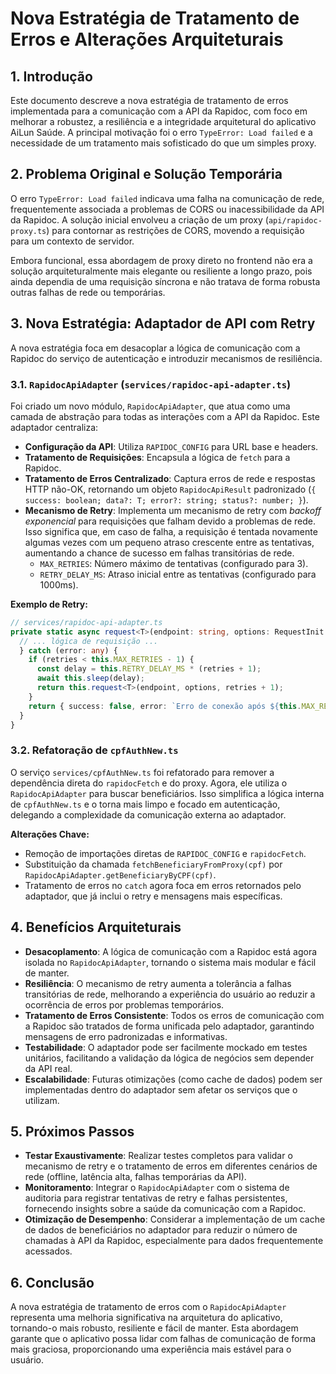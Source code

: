# Nova Estratégia de Tratamento de Erros e Alterações Arquiteturais

## 1. Introdução

Este documento descreve a nova estratégia de tratamento de erros implementada para a comunicação com a API da Rapidoc, com foco em melhorar a robustez, a resiliência e a integridade arquitetural do aplicativo AiLun Saúde. A principal motivação foi o erro `TypeError: Load failed` e a necessidade de um tratamento mais sofisticado do que um simples proxy.

## 2. Problema Original e Solução Temporária

O erro `TypeError: Load failed` indicava uma falha na comunicação de rede, frequentemente associada a problemas de CORS ou inacessibilidade da API da Rapidoc. A solução inicial envolveu a criação de um proxy (`api/rapidoc-proxy.ts`) para contornar as restrições de CORS, movendo a requisição para um contexto de servidor.

Embora funcional, essa abordagem de proxy direto no frontend não era a solução arquiteturalmente mais elegante ou resiliente a longo prazo, pois ainda dependia de uma requisição síncrona e não tratava de forma robusta outras falhas de rede ou temporárias.

## 3. Nova Estratégia: Adaptador de API com Retry

A nova estratégia foca em desacoplar a lógica de comunicação com a Rapidoc do serviço de autenticação e introduzir mecanismos de resiliência.

### 3.1. `RapidocApiAdapter` (`services/rapidoc-api-adapter.ts`)

Foi criado um novo módulo, `RapidocApiAdapter`, que atua como uma camada de abstração para todas as interações com a API da Rapidoc. Este adaptador centraliza:

*   **Configuração da API**: Utiliza `RAPIDOC_CONFIG` para URL base e headers.
*   **Tratamento de Requisições**: Encapsula a lógica de `fetch` para a Rapidoc.
*   **Tratamento de Erros Centralizado**: Captura erros de rede e respostas HTTP não-OK, retornando um objeto `RapidocApiResult` padronizado (`{ success: boolean; data?: T; error?: string; status?: number; }`).
*   **Mecanismo de Retry**: Implementa um mecanismo de retry com *backoff exponencial* para requisições que falham devido a problemas de rede. Isso significa que, em caso de falha, a requisição é tentada novamente algumas vezes com um pequeno atraso crescente entre as tentativas, aumentando a chance de sucesso em falhas transitórias de rede.
    *   `MAX_RETRIES`: Número máximo de tentativas (configurado para 3).
    *   `RETRY_DELAY_MS`: Atraso inicial entre as tentativas (configurado para 1000ms).

**Exemplo de Retry:**

```typescript
// services/rapidoc-api-adapter.ts
private static async request<T>(endpoint: string, options: RequestInit = {}, retries = 0): Promise<RapidocApiResult<T>> {
  // ... lógica de requisição ...
  } catch (error: any) {
    if (retries < this.MAX_RETRIES - 1) {
      const delay = this.RETRY_DELAY_MS * (retries + 1);
      await this.sleep(delay);
      return this.request<T>(endpoint, options, retries + 1);
    }
    return { success: false, error: `Erro de conexão após ${this.MAX_RETRIES} tentativas: ${error.message}` };
  }
}
```

### 3.2. Refatoração de `cpfAuthNew.ts`

O serviço `services/cpfAuthNew.ts` foi refatorado para remover a dependência direta do `rapidocFetch` e do proxy. Agora, ele utiliza o `RapidocApiAdapter` para buscar beneficiários. Isso simplifica a lógica interna de `cpfAuthNew.ts` e o torna mais limpo e focado em autenticação, delegando a complexidade da comunicação externa ao adaptador.

**Alterações Chave:**

*   Remoção de importações diretas de `RAPIDOC_CONFIG` e `rapidocFetch`.
*   Substituição da chamada `fetchBeneficiaryFromProxy(cpf)` por `RapidocApiAdapter.getBeneficiaryByCPF(cpf)`.
*   Tratamento de erros no `catch` agora foca em erros retornados pelo adaptador, que já inclui o retry e mensagens mais específicas.

## 4. Benefícios Arquiteturais

*   **Desacoplamento**: A lógica de comunicação com a Rapidoc está agora isolada no `RapidocApiAdapter`, tornando o sistema mais modular e fácil de manter.
*   **Resiliência**: O mecanismo de retry aumenta a tolerância a falhas transitórias de rede, melhorando a experiência do usuário ao reduzir a ocorrência de erros por problemas temporários.
*   **Tratamento de Erros Consistente**: Todos os erros de comunicação com a Rapidoc são tratados de forma unificada pelo adaptador, garantindo mensagens de erro padronizadas e informativas.
*   **Testabilidade**: O adaptador pode ser facilmente mockado em testes unitários, facilitando a validação da lógica de negócios sem depender da API real.
*   **Escalabilidade**: Futuras otimizações (como cache de dados) podem ser implementadas dentro do adaptador sem afetar os serviços que o utilizam.

## 5. Próximos Passos

*   **Testar Exaustivamente**: Realizar testes completos para validar o mecanismo de retry e o tratamento de erros em diferentes cenários de rede (offline, latência alta, falhas temporárias da API).
*   **Monitoramento**: Integrar o `RapidocApiAdapter` com o sistema de auditoria para registrar tentativas de retry e falhas persistentes, fornecendo insights sobre a saúde da comunicação com a Rapidoc.
*   **Otimização de Desempenho**: Considerar a implementação de um cache de dados de beneficiários no adaptador para reduzir o número de chamadas à API da Rapidoc, especialmente para dados frequentemente acessados.

## 6. Conclusão

A nova estratégia de tratamento de erros com o `RapidocApiAdapter` representa uma melhoria significativa na arquitetura do aplicativo, tornando-o mais robusto, resiliente e fácil de manter. Esta abordagem garante que o aplicativo possa lidar com falhas de comunicação de forma mais graciosa, proporcionando uma experiência mais estável para o usuário.
